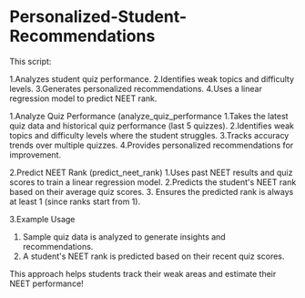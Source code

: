 # Personalized-Student-Recommendations
This script:

1.Analyzes student quiz performance.
2.Identifies weak topics and difficulty levels.
3.Generates personalized recommendations.
4.Uses a linear regression model to predict NEET rank.

1.Analyze Quiz Performance (analyze_quiz_performance
  1.Takes the latest quiz data and historical quiz performance (last 5 quizzes).
  2.Identifies weak topics and difficulty levels where the student struggles.
  3.Tracks accuracy trends over multiple quizzes.
  4.Provides personalized recommendations for improvement.

2.Predict NEET Rank (predict_neet_rank)
  1.Uses past NEET results and quiz scores to train a linear regression model.
  2.Predicts the student's NEET rank based on their average quiz scores.
  3. Ensures the predicted rank is always at least 1 (since ranks start from 1).

3.Example Usage
  1. Sample quiz data is analyzed to generate insights and recommendations.
  2. A student's NEET rank is predicted based on their recent quiz scores.

This approach helps students track their weak areas and estimate their NEET performance!
